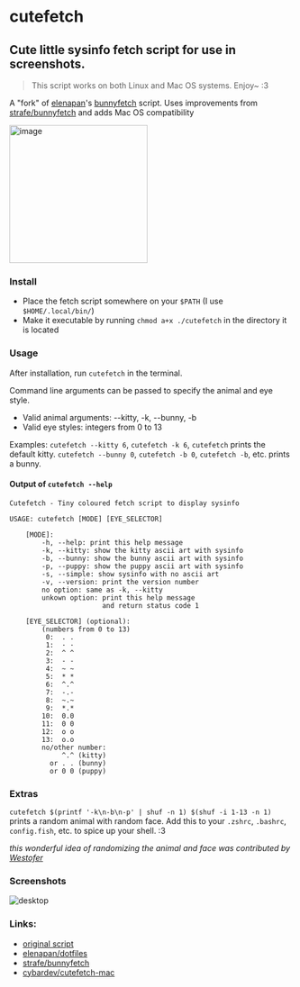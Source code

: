 # cutefetch

## Cute little sysinfo fetch script for use in screenshots.

> This script works on both Linux and Mac OS systems. Enjoy~ :3

A "fork" of [elenapan](https://github.com/elenapan)'s [bunnyfetch](https://github.com/elenapan/dotfiles/blob/master/bin/bunnyfetch) script.
Uses improvements from [strafe/bunnyfetch](https://github.com/strafe/bunnyfetch/) and adds Mac OS compatibility

<img width="245" alt="image" src="https://user-images.githubusercontent.com/50134239/161402429-2561a87a-3a89-42d4-ad7c-cefe4ef62fa2.png">

### Install

-   Place the fetch script somewhere on your `$PATH` (I use `$HOME/.local/bin/`)
-   Make it executable by running `chmod a+x ./cutefetch` in the directory it is located

### Usage

After installation, run `cutefetch` in the terminal.

Command line arguments can be passed to specify the animal and eye style.

-   Valid animal arguments: --kitty, -k, --bunny, -b
-   Valid eye styles: integers from 0 to 13

Examples: `cutefetch --kitty 6`, `cutefetch -k 6`, `cutefetch` prints the default kitty.
`cutefetch --bunny 0`, `cutefetch -b 0`, `cutefetch -b`, etc. prints a bunny.

#### Output of `cutefetch --help`

```
Cutefetch - Tiny coloured fetch script to display sysinfo

USAGE: cutefetch [MODE] [EYE_SELECTOR]

    [MODE]:
        -h, --help: print this help message
        -k, --kitty: show the kitty ascii art with sysinfo
        -b, --bunny: show the bunny ascii art with sysinfo
        -p, --puppy: show the puppy ascii art with sysinfo
        -s, --simple: show sysinfo with no ascii art
        -v, --version: print the version number
        no option: same as -k, --kitty
        unkown option: print this help message
                       and return status code 1

    [EYE_SELECTOR] (optional):
        (numbers from 0 to 13)
         0:  . .
         1:  · ·
         2:  ^ ^
         3:  - -
         4:  ~ ~
         5:  * *
         6:  ^.^
         7:  -.-
         8:  ~.~
         9:  *.*
        10:  0.0
        11:  0 0
        12:  o o
        13:  o.o
        no/other number:
             ^.^ (kitty)
          or . . (bunny)
          or 0 0 (puppy)
```

### Extras

`cutefetch $(printf '-k\n-b\n-p' | shuf -n 1) $(shuf -i 1-13 -n 1)` prints a random animal with random face. Add this to your `.zshrc`, `.bashrc`, `config.fish`, etc. to spice up your shell. :3

_this wonderful idea of randomizing the animal and face was contributed by [Westofer](https://github.com/westofer)_

### Screenshots

![desktop](https://imgur.com/tX8Fqt4.png)

### Links:

-   [original script](https://github.com/elenapan/dotfiles/blob/master/bin/bunnyfetch)
-   [elenapan/dotfiles](https://github.com/elenapan/dotfiles/)
-   [strafe/bunnyfetch](https://github.com/strafe/bunnyfetch/)
-   [cybardev/cutefetch-mac](https://github.com/cybardev/cutefetch-mac/)
